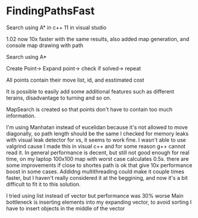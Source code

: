 # FindingPathsFast
Search using A* in c++ 11 in visual studio

1.02
now 10x faster with the same results, also added map generation, and console map drawing with path

Search using A*

Create Point-> Expand point-> check if solved-> repeat

All points contain their move list, id, and esstimated cost

It is possible to easily add some additional features such as different terains, disadvantage to turning and so on.

MapSearch is created so that points don't have to contain too much information.

I'm using Manhatan instead of eucelidan because it's not allowed to move diagonally, so path length should be the same
I checked for memory leaks with visual leak detector for vs, it seems to work fine. I wasn't able to use valgrind cause I made this in visual c++ and for some reason g++ cannot read it.
In general performance is decent, but still not good enough for real time, on my laptop 100x100 map with worst case calculates 0.5s. there are some improvements if close to shortes path is ok that give 10x performance boost in some cases.
Addidng multithreading could make it couple times faster, but I haven't really considered it at the beggining, and now it's a bit difficult to fit it to this solution.

I tried using list instead of vector but performance was 30% worse
Main bottleneck is inserting elements into my expanding vector, to avoid sorting I have to insert objects in the middle of the vector